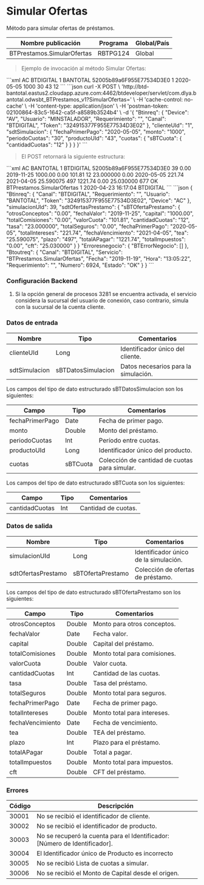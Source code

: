 # Simular Ofertas 

Método para simular ofertas de préstamos. 

Nombre publicación | Programa | Global/País 
--------- | ----------- | ----------- 
BTPrestamos.SimularOfertas | RBTPG124 | Global 

> Ejemplo de invocación al método Simular Ofertas: 

<code-group> 
<code-block title="XML" active> 
```xml 
<soapenv:Envelope xmlns:soapenv="http://schemas.xmlsoap.org/soap/envelope/" xmlns:bts="http://uy.com.dlya.bantotal/BTSOA/"> 
   <soapenv:Header/> 
   <soapenv:Body> 
      <bts:BTPrestamos.SimularOfertas> 
         <bts:Btinreq> 
            <bts:Device>AC</bts:Device> 
            <bts:Canal>BTDIGITAL</bts:Canal> 
            <bts:Requerimiento>1</bts:Requerimiento> 
            <bts:Usuario>BANTOTAL</bts:Usuario> 
            <bts:Token>52005b89a6F955E77534D3E0</bts:Token> 
         </bts:Btinreq> 
         <bts:clienteUId>1</bts:clienteUId> 
         <bts:sdtSimulacion> 
            <bts:fechaPrimerPago>2020-05-05</bts:fechaPrimerPago> 
            <bts:monto>1000</bts:monto> 
            <bts:periodoCuotas>30</bts:periodoCuotas> 
            <bts:productoUId>43</bts:productoUId> 
            <bts:cuotas> 
               <bts:sBTCuota> 
                  <bts:cantidadCuotas>12</bts:cantidadCuotas> 
               </bts:sBTCuota> 
            </bts:cuotas> 
         </bts:sdtSimulacion> 
      </bts:BTPrestamos.SimularOfertas> 
   </soapenv:Body> 
</soapenv:Envelope> 
``` 
</code-block> 

<code-block title="JSON"> 
```json 
curl -X POST \ 
  'http://btd-bantotal.eastus2.cloudapp.azure.com:4462/btdeveloper/servlet/com.dlya.bantotal.odwsbt_BTPrestamos_v1?SimularOfertas=' \ 
  -H 'cache-control: no-cache' \ 
  -H 'content-type: application/json' \ 
  -H 'postman-token: 02100864-83c5-1642-ca5f-a8589b3524b4' \ 
  -d '{ 
	"Btinreq": { 
		"Device": "AV", 
		"Usuario": "MINSTALADOR", 
		"Requerimiento": "", 
		"Canal": "BTDIGITAL", 
		"Token": "324915377F955E77534D3E02" 
	}, 
    "clienteUId": "1", 
	"sdtSimulacion": { 
		"fechaPrimerPago": "2020-05-05", 
		"monto": "1000", 
		"periodoCuotas": "30", 
		"productoUId": "43", 
		"cuotas": { 
		  "sBTCuota": {  
			"cantidadCuotas": "12"  
			} 
		} 
	} 
}' 
``` 
</code-block> 
</code-group> 

> El POST retornará la siguiente estructura: 

<code-group> 
<code-block title="XML" active> 
```xml 
<SOAP-ENV:Envelope xmlns:SOAP-ENV="http://schemas.xmlsoap.org/soap/envelope/" xmlns:xsd="http://www.w3.org/2001/XMLSchema" xmlns:SOAP-ENC="http://schemas.xmlsoap.org/soap/encoding/" xmlns:xsi="http://www.w3.org/2001/XMLSchema-instance"> 
   <SOAP-ENV:Body> 
      <BTPrestamos.SimularOfertasResponse xmlns="http://uy.com.dlya.bantotal/BTSOA/"> 
         <Btinreq> 
            <Device>AC</Device> 
            <Usuario>BANTOTAL</Usuario> 
            <Requerimiento>1</Requerimiento> 
            <Canal>BTDIGITAL</Canal> 
            <Token>52005b89a6F955E77534D3E0</Token> 
         </Btinreq> 
         <simulacionUId>39</simulacionUId> 
         <sdtOfertasPrestamo> 
            <sBTOfertaPrestamo> 
               <otrosConceptos>0.00</otrosConceptos> 
               <fechaValor>2019-11-25</fechaValor> 
               <capital>1000.00</capital> 
               <totalComisiones>0.00</totalComisiones> 
               <valorCuota>101.81</valorCuota> 
               <cantidadCuotas>12</cantidadCuotas> 
               <tasa>23.000000</tasa> 
               <totalSeguros>0.00</totalSeguros> 
               <fechaPrimerPago>2020-05-05</fechaPrimerPago> 
               <totalIntereses>221.74</totalIntereses> 
               <fechaVencimiento>2021-04-05</fechaVencimiento> 
               <tea>25.590075</tea> 
               <plazo>497</plazo> 
               <totalAPagar>1221.74</totalAPagar> 
               <totalImpuestos>0.00</totalImpuestos> 
               <cft>25.030000</cft> 
            </sBTOfertaPrestamo> 
         </sdtOfertasPrestamo> 
         <Erroresnegocio></Erroresnegocio> 
         <Btoutreq> 
            <Numero>677</Numero> 
            <Estado>OK</Estado> 
            <Servicio>BTPrestamos.SimularOfertas</Servicio> 
            <Requerimiento>1</Requerimiento> 
            <Fecha>2020-04-23</Fecha> 
            <Hora>16:17:04</Hora> 
            <Canal>BTDIGITAL</Canal> 
         </Btoutreq> 
      </BTPrestamos.SimularOfertasResponse> 
   </SOAP-ENV:Body> 
</SOAP-ENV:Envelope> 
``` 
</code-block> 

<code-block title="JSON"> 
```json 
{ 
    "Btinreq": { 
        "Canal": "BTDIGITAL", 
        "Requerimiento": "", 
        "Usuario": "BANTOTAL", 
        "Token": "324915377F955E77534D3E02", 
        "Device": "AC" 
    }, 
	"simulacionUId": 39, 
	"sdtOfertasPrestamo": { 
		"sBTOfertaPrestamo": { 
		  "otrosConceptos": "0.00", 
		  "fechaValor": "2019-11-25", 
		  "capital": "1000.00", 
		  "totalComisiones": "0.00", 
		  "valorCuota": "101.81", 
		  "cantidadCuotas": "12", 
		  "tasa": "23.000000", 
		  "totalSeguros": "0.00", 
		  "fechaPrimerPago": "2020-05-05", 
		  "totalIntereses": "221.74", 
		  "fechaVencimiento": "2021-04-05", 
		  "tea": "25.590075", 
		  "plazo": "497", 
		  "totalAPagar": "1221.74", 
		  "totalImpuestos": "0.00", 
		  "cft": "25.030000" 
		} 
	} 
    "Erroresnegocio": { 
        "BTErrorNegocio": [] 
    }, 
    "Btoutreq": { 
        "Canal": "BTDIGITAL", 
        "Servicio": "BTPrestamos.SimularOfertas", 
        "Fecha": "2019-11-19", 
        "Hora": "13:05:22", 
        "Requerimiento": "", 
        "Numero": 6924, 
        "Estado": "OK" 
    } 
} 
``` 
</code-block> 
</code-group> 

### Configuración Backend 

1) Si la opción general de procesos 3281 se encuentra activada, el servicio considera la sucursal del usuario de conexión, caso contrario, simula con la sucursal de la cuenta cliente. 

### Datos de entrada 

Nombre | Tipo | Comentarios 
--------- | ----------- | ----------- 
clienteUId | Long | Identificador único del cliente. 
sdtSimulacion | sBTDatosSimulacion  | Datos necesarios para la simulación. 

Los campos del tipo de dato estructurado sBTDatosSimulacion son los siguientes: 

Campo | Tipo | Comentarios 
--------- | ----------- | ----------- 
fechaPrimerPago | Date | Fecha de primer pago. 
monto | Double | Monto del préstamo. 
periodoCuotas | Int | Período entre cuotas. 
productoUId | Long | Identificador único del producto. 
cuotas | sBTCuota | Colección de cantidad de cuotas para simular. 

Los campos del tipo de dato estructurado sBTCuota son los siguientes: 

Campo | Tipo | Comentarios 
--------- | ----------- | ----------- 
cantidadCuotas | Int | Cantidad de cuotas. 

### Datos de salida 

Nombre | Tipo | Comentarios 
--------- | ----------- | ----------- 
simulacionUId | Long | Identificador único de la simulación. 
sdtOfertasPrestamo | sBTOfertaPrestamo | Colección de ofertas de préstamo. 

Los campos del tipo de dato estructurado sBTOfertaPrestamo son los siguientes: 

Campo | Tipo | Comentarios 
--------- | ----------- | ----------- 
otrosConceptos | Double | Monto para otros conceptos. 
fechaValor | Date | Fecha valor. 
capital | Double | Capital del préstamo. 
totalComisiones | Double | Monto total para comisiones. 
valorCuota | Double | Valor cuota. 
cantidadCuotas | Int | Cantidad de las cuotas. 
tasa | Double | Tasa del préstamo. 
totalSeguros | Double | Monto total para seguros. 
fechaPrimerPago | Date | Fecha de primer pago. 
totalIntereses | Double | Monto total para intereses. 
fechaVencimiento | Date | Fecha de vencimiento. 
tea | Double | TEA del préstamo. 
plazo | Int | Plazo para el préstamo. 
totalAPagar | Double | Total a pagar. 
totalImpuestos | Double | Monto total para impuestos. 
cft | Double | CFT del préstamo. 

### Errores 

Código | Descripción 
--------- | ----------- 
30001 | No se recibió el identificador de cliente. 
30002 | No se recibió el identificador de producto. 
30003 | No se recuperó la cuenta para el Identificador: [Número de Identificador]. 
30004 | El Identificador único de Producto es incorrecto 
30005 | No se recibió Lista de cuotas a simular. 
30006 | No se recibió el Monto de Capital desde el origen. 

 
